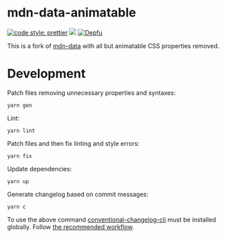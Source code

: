 # mdn-data-animatable

[![code style: prettier](https://img.shields.io/badge/code_style-prettier-ff69b4.svg?style=flat-square)](https://github.com/prettier/prettier)
[![](https://img.shields.io/npm/v/mdn-data-animatable.svg)](https://www.npmjs.com/package/mdn-data-animatable)
[![Depfu](https://badges.depfu.com/badges/e5e73601108cbe09d727f0139e201f23/count.svg)](https://depfu.com/github/webanimate/mdn-data-animatable?project_id=12846)

This is a fork of [mdn-data](https://www.npmjs.com/package/mdn-data) with all but animatable CSS properties removed.

# Development

Patch files removing unnecessary properties and syntaxes:

```shell script
yarn gen
```

Lint:

```shell script
yarn lint
```

Patch files and then fix linting and style errors:

```shell script
yarn fix
```

Update dependencies:

```shell script
yarn up
```

Generate changelog based on commit messages:

```shell script
yarn c
```

To use the above command [conventional-changelog-cli](https://github.com/conventional-changelog/conventional-changelog/tree/master/packages/conventional-changelog-cli) must be installed globally. Follow [the recommended workflow](https://github.com/conventional-changelog/conventional-changelog/tree/master/packages/conventional-changelog-cli#recommended-workflow).
